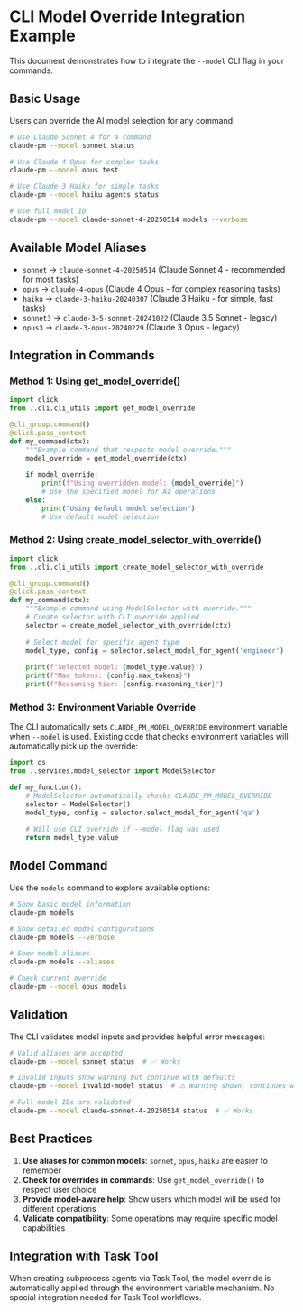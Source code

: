 # CLI Model Override Integration Example

This document demonstrates how to integrate the `--model` CLI flag in your commands.

## Basic Usage

Users can override the AI model selection for any command:

```bash
# Use Claude Sonnet 4 for a command
claude-pm --model sonnet status

# Use Claude 4 Opus for complex tasks
claude-pm --model opus test

# Use Claude 3 Haiku for simple tasks
claude-pm --model haiku agents status

# Use full model ID
claude-pm --model claude-sonnet-4-20250514 models --verbose
```

## Available Model Aliases

- `sonnet` → `claude-sonnet-4-20250514` (Claude Sonnet 4 - recommended for most tasks)
- `opus` → `claude-4-opus` (Claude 4 Opus - for complex reasoning tasks)
- `haiku` → `claude-3-haiku-20240307` (Claude 3 Haiku - for simple, fast tasks)
- `sonnet3` → `claude-3-5-sonnet-20241022` (Claude 3.5 Sonnet - legacy)
- `opus3` → `claude-3-opus-20240229` (Claude 3 Opus - legacy)

## Integration in Commands

### Method 1: Using get_model_override()

```python
import click
from ..cli.cli_utils import get_model_override

@cli_group.command()
@click.pass_context
def my_command(ctx):
    """Example command that respects model override."""
    model_override = get_model_override(ctx)
    
    if model_override:
        print(f"Using overridden model: {model_override}")
        # Use the specified model for AI operations
    else:
        print("Using default model selection")
        # Use default model selection
```

### Method 2: Using create_model_selector_with_override()

```python
import click
from ..cli.cli_utils import create_model_selector_with_override

@cli_group.command()
@click.pass_context
def my_command(ctx):
    """Example command using ModelSelector with override."""
    # Create selector with CLI override applied
    selector = create_model_selector_with_override(ctx)
    
    # Select model for specific agent type
    model_type, config = selector.select_model_for_agent('engineer')
    
    print(f"Selected model: {model_type.value}")
    print(f"Max tokens: {config.max_tokens}")
    print(f"Reasoning tier: {config.reasoning_tier}")
```

### Method 3: Environment Variable Override

The CLI automatically sets `CLAUDE_PM_MODEL_OVERRIDE` environment variable when `--model` is used. Existing code that checks environment variables will automatically pick up the override:

```python
import os
from ..services.model_selector import ModelSelector

def my_function():
    # ModelSelector automatically checks CLAUDE_PM_MODEL_OVERRIDE
    selector = ModelSelector()
    model_type, config = selector.select_model_for_agent('qa')
    
    # Will use CLI override if --model flag was used
    return model_type.value
```

## Model Command

Use the `models` command to explore available options:

```bash
# Show basic model information
claude-pm models

# Show detailed model configurations
claude-pm models --verbose

# Show model aliases
claude-pm models --aliases

# Check current override
claude-pm --model opus models
```

## Validation

The CLI validates model inputs and provides helpful error messages:

```bash
# Valid aliases are accepted
claude-pm --model sonnet status  # ✅ Works

# Invalid inputs show warning but continue with defaults
claude-pm --model invalid-model status  # ⚠️ Warning shown, continues with default

# Full model IDs are validated
claude-pm --model claude-sonnet-4-20250514 status  # ✅ Works
```

## Best Practices

1. **Use aliases for common models**: `sonnet`, `opus`, `haiku` are easier to remember
2. **Check for overrides in commands**: Use `get_model_override()` to respect user choice
3. **Provide model-aware help**: Show users which model will be used for different operations
4. **Validate compatibility**: Some operations may require specific model capabilities

## Integration with Task Tool

When creating subprocess agents via Task Tool, the model override is automatically applied through the environment variable mechanism. No special integration needed for Task Tool workflows.
